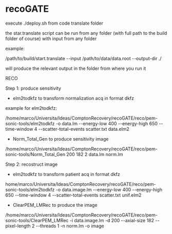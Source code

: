 # recoGATE


execute ./deploy.sh from code translate folder

the star.translate script can be run from any folder (with full path to the build folder of course) with input from any folder

example:

/path/to/build/start.translate --input /path/to/data/data.root --output-dir ./

will produce the relevant output in the folder from where you run it



RECO

Step 1: produce sensitivity

- elm2todkfz to transform normalization acq in format dkfz

example for elm2todkfz:

/home/marco/Universita/Ideas/ComptonRecovery/recoGATE/reco/pem-sonic-tools/elm2todkfz -o data.lm --energy-low 400 --energy-high 650 --time-window 4 --scatter-total-events scatter.txt  data.elm2

- Norm_Total_Gen to produce sensitivity image

/home/marco/Universita/Ideas/ComptonRecovery/recoGATE/reco/pem-sonic-tools/Norm_Total_Gen 200 182 2 data.lm norm.lm


Step 2: recostruct image

- elm2todkfz to transform patient acq in format dkfz

home/marco/Universita/Ideas/ComptonRecovery/recoGATE/reco/pem-sonic-tools/elm2todkfz -o data.image.lm --energy-low 400 --energy-high 650 --time-window 4 --scatter-total-events scatter.txt  unif.elm2

- ClearPEM_LMRec to produce the image

/home/marco/Universita/Ideas/ComptonRecovery/recoGATE/reco/pem-sonic-tools/ClearPEM_LMRec -i data.image.lm -d 200 --axial-size 182  --pixel-length 2 --threads 1 -n norm.lm -o image

